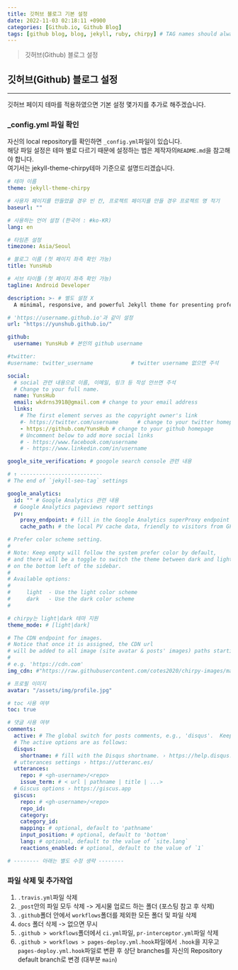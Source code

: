 ```yaml
---
title: 깃허브 블로그 기본 설정
date: 2022-11-03 02:18:11 +0900
categories: [Github.io, Github Blog]
tags: [github blog, blog, jekyll, ruby, chirpy] # TAG names should always be lowercase
---
```

>깃허브(Github) 블로그 설정

## 깃허브(Github) 블로그 설정
---
깃허브 페이지 테마를 적용하였으면 기본 설정 몇가지를 추가로 해주겠습니다.  

### **_config.yml 파일 확인**  
자신의 local repository를 확인하면 ```_config.yml```파일이 있습니다.  
해당 파일 설정은 테마 별로 다르기 때문에 설정하는 법은 제작자의```README.md```을 참고해야 합니다.  
여기서는 jekyll-theme-chirpy테마 기준으로 설명드리겠습니다.
```yml
# 테마 이름 
theme: jekyll-theme-chirpy

# 사용자 페이지를 만들었을 경우 빈 칸, 프로젝트 페이지를 만들 경우 프로젝트 명 적기
baseurl: ""

# 사용하는 언어 설정 (한국어 : #ko-KR)
lang: en 

# 타임존 설정
timezone: Asia/Seoul

# 블로그 이름 (첫 페이지 좌측 확인 가능)
title: YunsHub 

# 서브 타이틀 (첫 페이지 좌측 확인 가능)
tagline: Android Developer 

description: >- # 별도 설정 X
  A minimal, responsive, and powerful Jekyll theme for presenting professional writing.

# 'https://username.github.io'과 같이 설정
url: "https://yunshub.github.io/"

github:
  username: YunsHub # 본인의 github username

#twitter:
#username: twitter_username            # twitter username 없으면 주석

social:
  # social 관련 내용으로 이름, 이메일, 링크 등 작성 안쓰면 주석
  # Change to your full name.
  name: YunsHub
  email: wkdrns3918@gmail.com # change to your email address
  links:
    # The first element serves as the copyright owner's link
    #- https://twitter.com/username      # change to your twitter homepage
    - https://github.com/YunsHub # change to your github homepage
    # Uncomment below to add more social links
    # - https://www.facebook.com/username
    # - https://www.linkedin.com/in/username

google_site_verification: # googole search console 관련 내용

# ↑ --------------------------
# The end of `jekyll-seo-tag` settings

google_analytics:
  id: "" # Google Analytics 관련 내용
  # Google Analytics pageviews report settings
  pv:
    proxy_endpoint: # fill in the Google Analytics superProxy endpoint of Google App Engine
    cache_path: # the local PV cache data, friendly to visitors from GFW region

# Prefer color scheme setting.
#
# Note: Keep empty will follow the system prefer color by default,
# and there will be a toggle to switch the theme between dark and light
# on the bottom left of the sidebar.
#
# Available options:
#
#     light  - Use the light color scheme
#     dark   - Use the dark color scheme
#

# chirpy는 light|dark 테마 지원
theme_mode: # [light|dark]

# The CDN endpoint for images.
# Notice that once it is assigned, the CDN url
# will be added to all image (site avatar & posts' images) paths starting with '/'
#
# e.g. 'https://cdn.com'
img_cdn: #"https://raw.githubusercontent.com/cotes2020/chirpy-images/main"

# 프로필 이미지
avatar: "/assets/img/profile.jpg"

# toc 사용 여부
toc: true

# 댓글 사용 여부
comments:
  active: # The global switch for posts comments, e.g., 'disqus'.  Keep it empty means disable
  # The active options are as follows:
  disqus:
    shortname: # fill with the Disqus shortname. › https://help.disqus.com/en/articles/1717111-what-s-a-shortname
  # utterances settings › https://utteranc.es/
  utterances:
    repo: # <gh-username>/<repo>
    issue_term: # < url | pathname | title | ...>
  # Giscus options › https://giscus.app
  giscus:
    repo: # <gh-username>/<repo>
    repo_id:
    category:
    category_id:
    mapping: # optional, default to 'pathname'
    input_position: # optional, default to 'bottom'
    lang: # optional, default to the value of `site.lang`
    reactions_enabled: # optional, default to the value of `1`

# -------- 아래는 별도 수정 생략 --------

```

### **파일 삭제 및 추가작업**
1. ```.travis.yml```파일 삭제
2. ```_post```안의 파일 모두 삭제 -> 게시물 업로드 하는 폴더 (포스팅 참고 후 삭제)
3. ```.github```폴더 안에서 ```workflows```폴더를 제외한 모든 폴더 및 파일 삭제
4. ```docs``` 폴더 삭제 -> 없으면 무시
5. ```.github > workflows```폴더에서 ```ci.yml```파일, ```pr-interceptor.yml```파일 삭제
6. ```.github > workflows > pages-deploy.yml.hook```파일에서 ```.hook```을 지우고 ```pages-deploy.yml.hook```파일로 변환 후 상단 branches를 자신의 Repository default branch로 변경 (대부분 ```main```)